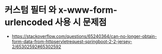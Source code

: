 # 커스텀 필터 와 x-www-form-urlencoded 사용 시 문제점

- https://stackoverflow.com/questions/65240364/can-no-longer-obtain-form-data-from-httpservletrequest-springboot-2-2-jersey-2/65302592#65302592

